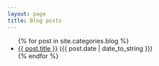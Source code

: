 ```yaml
---
layout: page
title: Blog posts
---
```


<ul>
  {% for post in site.categories.blog %}
    <li>
      <a href="{{ post.url }}">{{ post.title }}</a> ({{ post.date | date_to_string }})
    </li>
  {% endfor %}
</ul>
<br/>